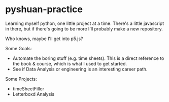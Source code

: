 # pyshuan-practice
Learning myself python, one little project at a time. There's a little javascript in there, but if there's going to be more I'll probably make a new repository. 

Who knows, maybe I'll get into p5.js?


Some Goals:
- Automate the boring stuff (e.g. time sheets). This is a direct reference to the book & course, which is what I used to get started.
- See if Data Analysis or engineering is an interesting career path.

Some Projects:
- timeSheetFiller
- Letterboxd Analysis
